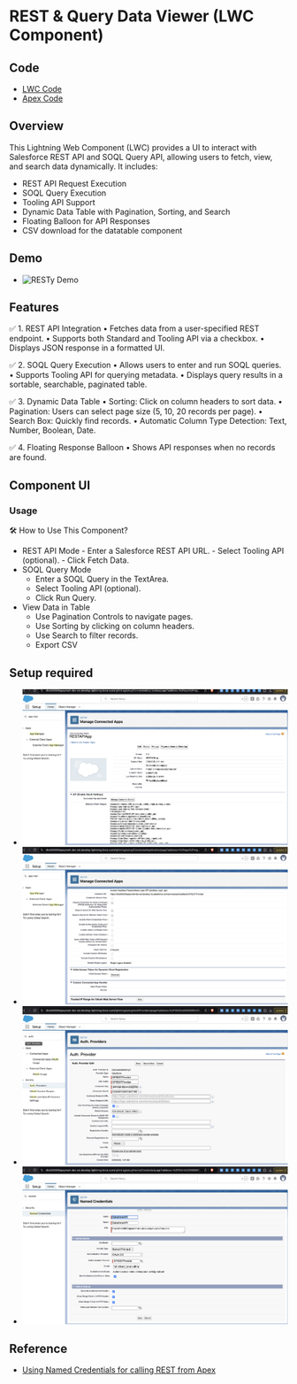
# REST & Query Data Viewer (LWC Component)

## Code
- [LWC Code](https://github.com/mohan-chinnappan-n5/lwr-components/tree/main/force-app/main/default/lwc/resty)
- [Apex Code](https://github.com/mohan-chinnappan-n5/lwr-components/blob/main/force-app/main/default/classes/RestResourceController.cls)

## Overview

This Lightning Web Component (LWC) provides a UI to interact with Salesforce REST API and SOQL Query API, allowing users to fetch, view, and search data dynamically. It includes:
-	REST API Request Execution
-	SOQL Query Execution
-	Tooling API Support
-	Dynamic Data Table with Pagination, Sorting, and Search
-	Floating Balloon for API Responses
-   CSV download for the datatable component


## Demo
- ![RESTy Demo](./resty.webm.gif)
## Features

✅ 1. REST API Integration
	•	Fetches data from a user-specified REST endpoint.
	•	Supports both Standard and Tooling API via a checkbox.
	•	Displays JSON response in a formatted UI.

✅ 2. SOQL Query Execution
	•	Allows users to enter and run SOQL queries.
	•	Supports Tooling API for querying metadata.
	•	Displays query results in a sortable, searchable, paginated table.

✅ 3. Dynamic Data Table
	•	Sorting: Click on column headers to sort data.
	•	Pagination: Users can select page size (5, 10, 20 records per page).
	•	Search Box: Quickly find records.
	•	Automatic Column Type Detection: Text, Number, Boolean, Date.

✅ 4. Floating Response Balloon
	•	Shows API responses when no records are found.

## Component UI


### Usage

🛠 How to Use This Component?
-	REST API Mode
	    -	Enter a Salesforce REST API URL.
	    -	Select Tooling API (optional).
	    -	Click Fetch Data.
-	SOQL Query Mode
	-	Enter a SOQL Query in the TextArea.
	-	Select Tooling API (optional).
	-	Click Run Query.
-	View Data in Table
	-	Use Pagination Controls to navigate pages.
	-	Use Sorting by clicking on column headers.
	-	Use Search to filter records.
    -   Export CSV


## Setup required
- ![Connect App Setup-1](./resty3.png)
- ![Connect App Setup-2](./resty4.png)
- ![Auth. Provider](./resty2.png)
- ![Named Credentials](./resty1.png)

## Reference
- [Using Named Credentials for calling REST from Apex
](https://github.com/forcedotcom/b2b-commerce-on-lightning-quickstart/blob/master/examples/lwc/docs/NamedCredentials.md)